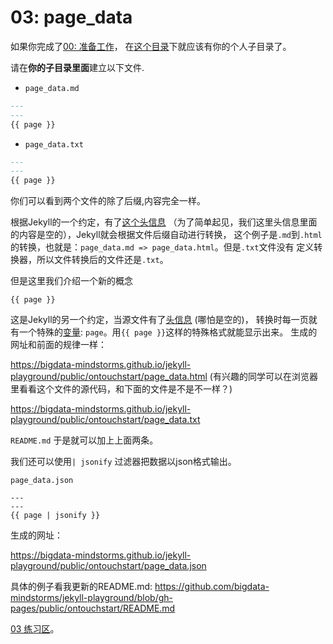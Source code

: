 # 03: page_data 

如果你完成了[00: 准备工作](https://github.com/bigdata-mindstorms/jekyll-playground/blob/gh-pages/lessons/00/README.md)， 
在[这个目录](https://github.com/bigdata-mindstorms/jekyll-playground/tree/gh-pages/public)下就应该有你的个人子目录了。

请在**你的子目录里面**建立以下文件.

- `page_data.md`

```markdown
---
---
{{ page }}
```

- `page_data.txt`
```markdown
---
---
{{ page }}
```

你们可以看到两个文件的除了后缀,内容完全一样。

根据Jekyll的一个约定，有了[这个头信息](http://jekyll.bootcss.com/docs/frontmatter/)
（为了简单起见，我们这里头信息里面的内容是空的），Jekyll就会根据文件后缀自动进行转换，
这个例子是`.md`到`.html`的转换，也就是：`page_data.md => page_data.html`。但是`.txt`文件没有
定义转换器，所以文件转换后的文件还是`.txt`。

但是这里我们介绍一个新的概念
```
{{ page }}
```
这是Jekyll的另一个约定，当源文件有了[头信息](http://jekyll.bootcss.com/docs/frontmatter/) (哪怕是空的)，
转换时每一页就有一个特殊的[变量](http://jekyll.bootcss.com/docs/variables/): `page`。用`{{ page }}`这样的特殊格式就能显示出来。
生成的网址和前面的规律一样：

https://bigdata-mindstorms.github.io/jekyll-playground/public/ontouchstart/page_data.html
(有兴趣的同学可以在浏览器里看看这个文件的源代码，和下面的文件是不是不一样？)

https://bigdata-mindstorms.github.io/jekyll-playground/public/ontouchstart/page_data.txt

`README.md` 于是就可以加上上面两条。

我们还可以使用`| jsonify` 过滤器把数据以json格式输出。 

`page_data.json`
```
---
---
{{ page | jsonify }}

```

生成的网址：

https://bigdata-mindstorms.github.io/jekyll-playground/public/ontouchstart/page_data.json

具体的例子看我更新的README.md: 
https://github.com/bigdata-mindstorms/jekyll-playground/blob/gh-pages/public/ontouchstart/README.md


[03 练习区](https://github.com/bigdata-mindstorms/jekyll-playground/issues/5)。
